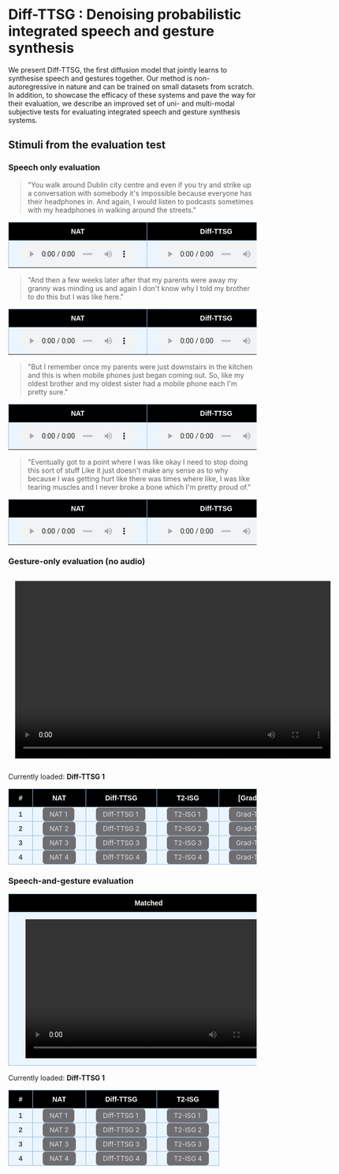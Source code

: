 # Diff-TTSG : Denoising probabilistic integrated speech and gesture synthesis


We present Diff-TTSG, the first diffusion model that jointly learns to synthesise speech and gestures together. Our method is non-autoregressive in nature and can be trained on small datasets from scratch. In addition, to showcase the efficacy of these systems and pave the way for their evaluation, we describe an improved set of uni- and multi-modal subjective tests for evaluating integrated speech and gesture synthesis systems.


<style type="text/css">
    .tg {
    border-collapse: collapse;
    border-color: #9ABAD9;
    border-spacing: 0;
  }

  .tg td {
    background-color: #EBF5FF;
    border-color: #9ABAD9;
    border-style: solid;
    border-width: 1px;
    color: #444;
    font-family: Arial, sans-serif;
    font-size: 14px;
    overflow: hidden;
    padding: 0px 20px;
    word-break: normal;
    font-weight: bold;
    vertical-align: middle;
    horizontal-align: center;
    white-space: nowrap;
  }

  .tg th {
    background-color: #000000;
    border-color: #9ABAD9;
    border-style: solid;
    border-width: 1px;
    color: #fff;
    font-family: Arial, sans-serif;
    font-size: 14px;
    font-weight: normal;
    overflow: hidden;
    padding: 0px 20px;
    word-break: normal;
    font-weight: bold;
    vertical-align: middle;
    horizontal-align: center;
    white-space: nowrap;
    padding: 10px;
    margin: auto;
  }

  .tg .tg-0pky {
    border-color: inherit;
    text-align: center;
    vertical-align: top,
  }

  .tg .tg-fymr {
    border-color: inherit;
    font-weight: bold;
    text-align: center;
    vertical-align: top
  }
  .slider {
  -webkit-appearance: none;
  width: 75%;
  height: 15px;
  border-radius: 5px;
  background: #d3d3d3;
  outline: none;
  opacity: 0.7;
  -webkit-transition: .2s;
  transition: opacity .2s;
}

.slider::-webkit-slider-thumb {
  -webkit-appearance: none;
  appearance: none;
  width: 25px;
  height: 25px;
  border-radius: 50%;
  background: #409cff;
  cursor: pointer;
}

.slider::-moz-range-thumb {
  width: 25px;
  height: 25px;
  border-radius: 50%;
  background: #409cff;
  cursor: pointer;
}

audio {
    width: 240px;
}

/* CSS */
.button-12 {
  display: flex;
  flex-direction: column;
  align-items: center;
  padding: 6px 14px;
  font-family: -apple-system, BlinkMacSystemFont, 'Roboto', sans-serif;
  border-radius: 6px;
  border: none;

  background: #6E6D70;
  box-shadow: 0px 0.5px 1px rgba(0, 0, 0, 0.1), inset 0px 0.5px 0.5px rgba(255, 255, 255, 0.5), 0px 0px 0px 0.5px rgba(0, 0, 0, 0.12);
  color: #DFDEDF;
  user-select: none;
  -webkit-user-select: none;
  touch-action: manipulation;
}

.button-12:focus {
  box-shadow: inset 0px 0.8px 0px -0.25px rgba(255, 255, 255, 0.2), 0px 0.5px 1px rgba(0, 0, 0, 0.1), 0px 0px 0px 3.5px rgba(58, 108, 217, 0.5);
  outline: 0;
}

video {
  margin: 1em;
}


</style>


## Stimuli from the evaluation test

### Speech only evaluation


> "You walk around Dublin city centre and even if you try and strike up a conversation with somebody it's impossible because everyone has their headphones in. And again, I would listen to podcasts sometimes with my headphones in walking around the streets."
<table class="tg">
  <thead>
    <tr>
      <th class="tg-0pky">NAT</th>
      <th class="tg-0pky">Diff-TTSG</th>
      <th class="tg-0pky">T2-ISG</th>
      <th class="tg-0pky">Grad-TTS</th>
    </tr>
  </thead>
  <tbody>
    <tr>
        <td class="tg-0pky">
          <audio id="audio-small" controls>
            <source src="./stimuli/audio-only/GT_1_C4_2_eval_0137.wav" type="audio/wav">
          </audio>
        </td>
        <td class="tg-0pky">
          <audio id="audio-small" controls>
            <source src="./stimuli/audio-only/TTSG_1_C4_2_eval_0137.wav" type="audio/wav">
          </audio>
        </td>
        <td class="tg-0pky">
          <audio id="audio-small" controls>
            <source src="./stimuli/audio-only/ISG_1_C4_2_eval_0137.wav" type="audio/wav">
          </audio>
        </td>
        <td class="tg-0pky">
          <audio id="audio-small" controls>
            <source src="./stimuli/audio-only/Grad-TTS_1_C4_2_eval_0137.wav" type="audio/wav">
          </audio>
        </td>
    </tr>
  </tbody>
</table>

> "And then a few weeks later after that my parents were away my granny was minding us and again I don't know why I told my brother to do this but I was like here."
<table class="tg">
  <thead>
    <tr>
      <th class="tg-0pky">NAT</th>
      <th class="tg-0pky">Diff-TTSG</th>
      <th class="tg-0pky">T2-ISG</th>
      <th class="tg-0pky">Grad-TTS</th>
    </tr>
  </thead>
  <tbody>
    <tr>
        <td class="tg-0pky">
          <audio id="audio-small" controls>
            <source src="./stimuli/audio-only/GT_2_C3_7_eval_0163.wav" type="audio/wav">
          </audio>
        </td>
        <td class="tg-0pky">
          <audio id="audio-small" controls>
            <source src="./stimuli/audio-only/TTSG_2_C3_7_eval_0163.wav" type="audio/wav">
          </audio>
        </td>
        <td class="tg-0pky">
          <audio id="audio-small" controls>
            <source src="./stimuli/audio-only/ISG_2_C3_7_eval_0163.wav" type="audio/wav">
          </audio>
        </td>
        <td class="tg-0pky">
          <audio id="audio-small" controls>
            <source src="./stimuli/audio-only/Grad-TTS_2_C3_7_eval_0163.wav" type="audio/wav">
          </audio>
        </td>
    </tr>
  </tbody>
</table>

> "But I remember once my parents were just downstairs in the kitchen and this is when mobile phones just began coming out. So, like my oldest brother and my oldest sister had a mobile phone each I'm pretty sure."
<table class="tg">
  <thead>
    <tr>
      <th class="tg-0pky">NAT</th>
      <th class="tg-0pky">Diff-TTSG</th>
      <th class="tg-0pky">T2-ISG</th>
      <th class="tg-0pky">Grad-TTS</th>
    </tr>
  </thead>
  <tbody>
    <tr>
        <td class="tg-0pky">
          <audio id="audio-small" controls>
            <source src="./stimuli/audio-only/GT_3_C3_7_eval_0047.wav" type="audio/wav">
          </audio>
        </td>
        <td class="tg-0pky">
          <audio id="audio-small" controls>
            <source src="./stimuli/audio-only/TTSG_3_C3_7_eval_0047.wav" type="audio/wav">
          </audio>
        </td>
        <td class="tg-0pky">
          <audio id="audio-small" controls>
            <source src="./stimuli/audio-only/ISG_3_C3_7_eval_0047.wav" type="audio/wav">
          </audio>
        </td>
        <td class="tg-0pky">
          <audio id="audio-small" controls>
            <source src="./stimuli/audio-only/Grad-TTS_3_C3_7_eval_0047.wav" type="audio/wav">
          </audio>
        </td>
    </tr>
  </tbody>
</table>

> "Eventually got to a point where I was like okay I need to stop doing this sort of stuff Like it just doesn't make any sense as to why because I was getting hurt like there was times where like, I was like tearing muscles and I never broke a bone which I'm pretty proud of."
<table class="tg">
  <thead>
    <tr>
      <th class="tg-0pky">NAT</th>
      <th class="tg-0pky">Diff-TTSG</th>
      <th class="tg-0pky">T2-ISG</th>
      <th class="tg-0pky">Grad-TTS</th>
    </tr>
  </thead>
  <tbody>
    <tr>
        <td class="tg-0pky">
          <audio id="audio-small" controls>
            <source src="./stimuli/audio-only/GT_4_C3_7_eval_0301.wav" type="audio/wav">
          </audio>
        </td>
        <td class="tg-0pky">
          <audio id="audio-small" controls>
            <source src="./stimuli/audio-only/TTSG_4_C3_7_eval_0301.wav" type="audio/wav">
          </audio>
        </td>
        <td class="tg-0pky">
          <audio id="audio-small" controls>
            <source src="./stimuli/audio-only/ISG_4_C3_7_eval_0301.wav" type="audio/wav">
          </audio>
        </td>
        <td class="tg-0pky">
          <audio id="audio-small" controls>
            <source src="./stimuli/audio-only/Grad-TTS_4_C3_7_eval_0301.wav" type="audio/wav">
          </audio>
        </td>
    </tr>
  </tbody>
</table>
<!-- 
> "I would like replenish stock I would bring up stock for the off-license that sort of stuff So I was doing all the kind of the menial kind of jobs like the kind of boring tedious work that someone had to do."
<table class="tg">
  <thead>
    <tr>
      <th class="tg-0pky">NAT</th>
      <th class="tg-0pky">Diff-TTSG</th>
      <th class="tg-0pky">T2-ISG</th>
      <th class="tg-0pky">Grad-TTS</th>
    </tr>
  </thead>
  <tbody>
    <tr>
        <td class="tg-0pky">
          <audio id="audio-small" controls>
            <source src="./stimuli/audio-only/GT_5_C4_1_eval_0251.wav" type="audio/wav">
          </audio>
        </td>
        <td class="tg-0pky">
          <audio id="audio-small" controls>
            <source src="./stimuli/audio-only/TTSG_5_C4_1_eval_0251.wav" type="audio/wav">
          </audio>
        </td>
        <td class="tg-0pky">
          <audio id="audio-small" controls>
            <source src="./stimuli/audio-only/ISG_5_C4_1_eval_0251.wav" type="audio/wav">
          </audio>
        </td>
        <td class="tg-0pky">
          <audio id="audio-small" controls>
            <source src="./stimuli/audio-only/Grad-TTS_5_C4_1_eval_0251.wav" type="audio/wav">
          </audio>
        </td>
    </tr>
  </tbody>
</table> -->


### Gesture-only evaluation (no audio)

<video id="gesture-only-video" class="video-js" controls width="640" height="360">
    <source id="gesture-only-video-source" src="./stimuli/gesture-only/TTSG_1_C3_7_eval_0447.mp4" type='video/mp4' />
</video>

Currently loaded: <span id="playing-gesture-only" style="font-weight: bold;" > Diff-TTSG 1</span>

<script>
gesture_only_video = document.getElementById('gesture-only-video')
gesture_only_video_source = document.getElementById('gesture-only-video-source')
gesture_only_span_text =  document.getElementById('playing-gesture-only')
function play_video(filename, text){
    gesture_only_video.pause();
    gesture_only_video_source.src = filename;
    gesture_only_span_text.innerHTML = text;
    gesture_only_video.load();
    gesture_only_video.play();
}
</script>

<table class="tg">
<thead>
  <tr>
    <th class="tg-0pky">#</th>
    <th class="tg-0pky">NAT</th>
    <th class="tg-0pky">Diff-TTSG</th>
    <th class="tg-0pky">T2-ISG</th>
    <th class="tg-0pky">[Grad-TTS]+M</th>
  </tr>
</thead>
<tbody>
  <tr>
    <td>1</td>
    <td><button class="button-12" role="button" onclick="play_video('stimuli/gesture-only/GT_1_C3_7_eval_0447.mp4', 'NAT 1')" >NAT 1</button></td>
    <td><button class="button-12" role="button" onclick="play_video('stimuli/gesture-only/TTSG_1_C3_7_eval_0447.mp4', 'Diff-TTSG 1')" >Diff-TTSG 1</button></td>
    <td><button class="button-12" role="button" onclick="play_video('stimuli/gesture-only/ISG_1_C3_7_eval_0447.mp4', 'T2-ISG 1')" >T2-ISG 1</button></td>
    <td><button class="button-12" role="button" onclick="play_video('stimuli/gesture-only/Grad_1_C3_7_eval_0447.mp4', 'Grad-TTS + M 1')" >Grad-TTS + M 1</button></td>
  </tr>
  <tr>
    <td>2</td>
    <td><button class="button-12" role="button" onclick="play_video('stimuli/gesture-only/GT_2_C3_5_eval_0043.mp4', 'NAT 2')" >NAT 2</button></td>
    <td><button class="button-12" role="button" onclick="play_video('stimuli/gesture-only/TTSG_2_C3_5_eval_0043.mp4', 'Diff-TTSG 2')" >Diff-TTSG 2</button></td>
    <td><button class="button-12" role="button" onclick="play_video('stimuli/gesture-only/ISG_2_C3_5_eval_0043.mp4', 'T2-ISG 2')" >T2-ISG 2</button></td>
    <td><button class="button-12" role="button" onclick="play_video('stimuli/gesture-only/Grad_2_C3_5_eval_0043.mp4', 'Grad-TTS + M 2')" >Grad-TTS + M 2</button></td>
  </tr>
  <tr>
    <td>3</td>
    <td><button class="button-12" role="button" onclick="play_video('stimuli/gesture-only/GT_3_C4_2_eval_0039.mp4', 'NAT 3')" >NAT 3</button></td>
    <td><button class="button-12" role="button" onclick="play_video('stimuli/gesture-only/TTSG_3_C4_2_eval_0039.mp4', 'Diff-TTSG 3')" >Diff-TTSG 3</button></td>
    <td><button class="button-12" role="button" onclick="play_video('stimuli/gesture-only/ISG_3_C4_2_eval_0039.mp4', 'T2-ISG 3')" >T2-ISG 3</button></td>
    <td><button class="button-12" role="button" onclick="play_video('stimuli/gesture-only/Grad_3_C4_2_eval_0039.mp4', 'Grad-TTS + M 3')" >Grad-TTS + M 3</button></td>
  </tr>
  <tr>
    <td>4</td>
    <td><button class="button-12" role="button" onclick="play_video('stimuli/gesture-only/GT_4_C4_3_eval_0092.mp4', 'NAT 4')" >NAT 4</button></td>
    <td><button class="button-12" role="button" onclick="play_video('stimuli/gesture-only/TTSG_4_C4_3_eval_0092.mp4', 'Diff-TTSG 4')" >Diff-TTSG 4</button></td>
    <td><button class="button-12" role="button" onclick="play_video('stimuli/gesture-only/ISG_4_C4_3_eval_0092.mp4', 'T2-ISG 4')" >T2-ISG 4</button></td>
    <td><button class="button-12" role="button" onclick="play_video('stimuli/gesture-only/Grad_4_C4_3_eval_0092.mp4', 'Grad-TTS + M 4')" >Grad-TTS + M 4</button></td>
  </tr>
</tbody>
</table>


### Speech-and-gesture evaluation



<table class="tg">
<thead>
  <tr>
    <th class="tg-0pky">Matched</th>
    <th class="tg-0pky">Mismatched</th>
  </tr>
</thead>
<tbody>
  <tr>
      <td> 
          <video id="speech-and-gesture-video-matched" class="video-js" controls width="500" height="282">
              <source id="speech-and-gesture-video-matched-source" src="./stimuli/speech-and-gesture/TTSG_C4_3_eval_0150_matched.mp4" type='video/mp4' />
          </video>
      </td>
      <td>
        <video id="speech-and-gesture-video-mismatched" class="video-js" controls width="500" height="282">
              <source id="speech-and-gesture-video-mismatched-source" src="./stimuli/speech-and-gesture/TTSG_C4_3_eval_0150_mismatched.mp4" type='video/mp4' />
          </video>
      </td>
  </tr>
</tbody>
</table>


Currently loaded: <span id="playing-speech-and-gesture-span" style="font-weight: bold;" > Diff-TTSG 1</span>




<script>
speech_and_gesture_video_matched = document.getElementById('speech-and-gesture-video-matched')
speech_and_gesture_video_matched_source = document.getElementById('speech-and-gesture-video-matched-source')

speech_ang_gesture_video_mismatched = document.getElementById('speech-and-gesture-video-mismatched')
speech_and_gesture_video_mismatched_source = document.getElementById('speech-and-gesture-video-mismatched-source')

speech_and_gesture_span_text =  document.getElementById('playing-speech-and-gesture-span')
function play_speech_and_gesture_eval(matched_filename, mismatched_filename, text){
    speech_and_gesture_video_matched.pause();
    speech_ang_gesture_video_mismatched.pause();

    speech_and_gesture_video_matched_source.src = matched_filename;
    speech_and_gesture_video_mismatched_source.src = mismatched_filename;

    speech_and_gesture_span_text.innerHTML = text;

    speech_and_gesture_video_matched.load();
    speech_ang_gesture_video_mismatched.load();
}
</script>




<table class="tg">
<thead>
  <tr>
    <th class="tg-0pky">#</th>
    <th class="tg-0pky">NAT</th>
    <th class="tg-0pky">Diff-TTSG</th>
    <th class="tg-0pky">T2-ISG</th>
  </tr>
</thead>
<tbody>
  <tr>
    <td>1</td>
    <td><button class="button-12" role="button" onclick="play_speech_and_gesture_eval('./stimuli/speech-and-gesture/GT_C4_3_eval_0150_matched.mp4', './stimuli/speech-and-gesture/GT_C4_3_eval_0150_mismatched.mp4' ,'NAT 1')" >NAT 1</button></td>
    <td><button class="button-12" role="button" onclick="play_speech_and_gesture_eval('./stimuli/speech-and-gesture/TTSG_C4_3_eval_0150_matched.mp4', './stimuli/speech-and-gesture/TTSG_C4_3_eval_0150_mismatched.mp4' ,'Diff-TTSG 1')" >Diff-TTSG 1</button></td>
    <td><button class="button-12" role="button" onclick="play_speech_and_gesture_eval('./stimuli/speech-and-gesture/ISG_C4_3_eval_0150_matched.mp4', './stimuli/speech-and-gesture/ISG_C4_3_eval_0150_mismatched.mp4' ,'T2-ISG 1')" >T2-ISG 1</button></td>
  </tr>
  <tr>
    <td>2</td>
    <td><button class="button-12" role="button" onclick="play_speech_and_gesture_eval('./stimuli/speech-and-gesture/GT_C3_7_eval_1074_matched.mp4', './stimuli/speech-and-gesture/GT_C3_7_eval_1074_mismatched.mp4' ,'NAT 2')" >NAT 2</button></td>
    <td><button class="button-12" role="button" onclick="play_speech_and_gesture_eval('./stimuli/speech-and-gesture/TTSG_C3_7_eval_1074_matched.mp4', './stimuli/speech-and-gesture/TTSG_C3_7_eval_1074_mismatched.mp4' ,'Diff-TTSG 2')" >Diff-TTSG 2</button></td>
    <td><button class="button-12" role="button" onclick="play_speech_and_gesture_eval('./stimuli/speech-and-gesture/ISG_C3_7_eval_1074_matched.mp4', './stimuli/speech-and-gesture/ISG_C3_7_eval_1074_mismatched.mp4' ,'T2-ISG 2')" >T2-ISG 2</button></td>
  </tr>
  <tr>
    <td>3</td>
    <td><button class="button-12" role="button" onclick="play_speech_and_gesture_eval('./stimuli/speech-and-gesture/GT_C4_2_eval_0137_matched.mp4', './stimuli/speech-and-gesture/GT_C4_2_eval_0137_mismatched.mp4' ,'NAT 3')" >NAT 3</button></td>
    <td><button class="button-12" role="button" onclick="play_speech_and_gesture_eval('./stimuli/speech-and-gesture/TTSG_C4_2_eval_0137_matched.mp4.mp4', './stimuli/speech-and-gesture/TTSG_C4_2_eval_0137_mismatched.mp4' ,'Diff-TTSG 3')" >Diff-TTSG 3</button></td>
    <td><button class="button-12" role="button" onclick="play_speech_and_gesture_eval('./stimuli/speech-and-gesture/ISG_C4_2_eval_0137_matched.mp4', './stimuli/speech-and-gesture/ISG_C4_2_eval_0137_mismatched.mp4' ,'T2-ISG 3')" >T2-ISG 3</button></td>
  </tr>
  <tr>
    <td>4</td>
    <td><button class="button-12" role="button" onclick="play_speech_and_gesture_eval('./stimuli/speech-and-gesture/GT_C4_2_eval_0011_matched.mp4', './stimuli/speech-and-gesture/GT_C4_2_eval_0011_mismatched.mp4' ,'NAT 4')" >NAT 4</button></td>
    <td><button class="button-12" role="button" onclick="play_speech_and_gesture_eval('./stimuli/speech-and-gesture/TTSG_C4_2_eval_0011_matched.mp4', './stimuli/speech-and-gesture/TTSG_C4_2_eval_0011_mismatched.mp4' ,'Diff-TTSG 4')" >Diff-TTSG 4</button></td>
    <td><button class="button-12" role="button" onclick="play_speech_and_gesture_eval('./stimuli/speech-and-gesture/ISG_C4_2_eval_0011_matched.mp4', './stimuli/speech-and-gesture/ISG_C4_2_eval_0011_mismatched.mp4' ,'T2-ISG 4')" >T2-ISG 4</button></td>
  </tr>
</tbody>
</table>


